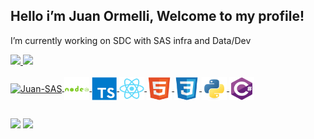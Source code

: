 ## Hello i’m Juan Ormelli, Welcome to my profile!

 
 I’m currently working on SDC with SAS infra and Data/Dev
 
 
 
 <div>
  <a href="https://github.com/Juanormelli">
  <img height="180em" src="https://github-readme-stats.vercel.app/api?username=Juanormelli&show_icons=true&theme=dark&include_all_commits=true&count_private=true"/>
  <img height="180em" src="https://github-readme-stats.vercel.app/api/top-langs/?username=Juanormelli&layout=compact&langs_count=7&theme=dark"/>
</div>
 
<div style="display: inline_block"><br>
  <img align="center" alt="Juan-SAS" height="37" width="40" src="https://avatars.githubusercontent.com/u/5289877?s=200&v=4">
 <img align="center" alt="Juan-Node" height="37" width="40" src="https://github.com/devicons/devicon/blob/master/icons/nodejs/nodejs-plain-wordmark.svg">
  <img align="center" alt="Juan-Ts" height="37" width="40" src="https://raw.githubusercontent.com/devicons/devicon/master/icons/typescript/typescript-plain.svg">
 
  <img align="center" alt="Juan-React" height="37" width="40" src="https://raw.githubusercontent.com/devicons/devicon/master/icons/react/react-original.svg">
  
  <img align="center" alt="Juan-HTML" height="37" width="40" src="https://raw.githubusercontent.com/devicons/devicon/master/icons/html5/html5-original.svg">
  <img align="center" alt="Juan-CSS" height="37" width="40" src="https://raw.githubusercontent.com/devicons/devicon/master/icons/css3/css3-original.svg">
  <img align="center" alt="Juan-Python" height="37" width="40" src="https://raw.githubusercontent.com/devicons/devicon/master/icons/python/python-original.svg">
  <img align="center" alt="Juan-Csharp" height="37" width="40" src="https://raw.githubusercontent.com/devicons/devicon/master/icons/csharp/csharp-original.svg">
  
</div>

##
 
 
<div> 
   <a href = "mailto:juan_ormelli@hotmail.com"><img src="https://img.shields.io/badge/-Outlook-%23333?style=for-the-badge&logo=outlook&logoColor=white" target="_blank"></a>
  <a href="linkedin.com/in/juan-lucas-ormelli-7003761ab" target="_blank"><img src="https://img.shields.io/badge/-LinkedIn-%230077B5?style=for-the-badge&logo=linkedin&logoColor=white" target="_blank"></a> 
 
 </div>
